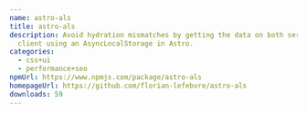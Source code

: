 ```yaml
---
name: astro-als
title: astro-als
description: Avoid hydration mismatches by getting the data on both server and
  client using an AsyncLocalStorage in Astro.
categories:
  - css+ui
  - performance+seo
npmUrl: https://www.npmjs.com/package/astro-als
homepageUrl: https://github.com/florian-lefebvre/astro-als
downloads: 59
---
```

